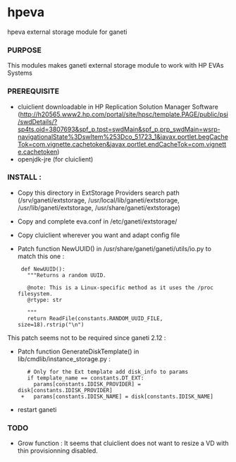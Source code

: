 hpeva
=====

hpeva external storage module for ganeti


### PURPOSE

 This modules makes ganeti external storage module to work with HP EVAs Systems

### PREREQUISITE
 * cluiclient downloadable in HP Replication Solution Manager Software (http://h20565.www2.hp.com/portal/site/hpsc/template.PAGE/public/psi/swdDetails/?sp4ts.oid=3807693&spf_p.tpst=swdMain&spf_p.prp_swdMain=wsrp-navigationalState%3DswItem%253Dco_51723_1&javax.portlet.begCacheTok=com.vignette.cachetoken&javax.portlet.endCacheTok=com.vignette.cachetoken)
 * openjdk-jre (for cluiclient)

### INSTALL :
 * Copy this directory in ExtStorage Providers search path (/srv/ganeti/extstorage, /usr/local/lib/ganeti/extstorage, /usr/lib/ganeti/extstorage, /usr/share/ganeti/extstorage)

 * Copy and complete eva.conf in /etc/ganeti/extstorage/

 * Copy cluiclient wherever you want and adapt config file

 * Patch function NewUUID() in  /usr/share/ganeti/ganeti/utils/io.py to match this one :

        def NewUUID():
          """Returns a random UUID.
       
          @note: This is a Linux-specific method as it uses the /proc filesystem.
          @rtype: str
       
          """
          return ReadFile(constants.RANDOM_UUID_FILE, size=18).rstrip("\n")


 This patch seems not to be required since ganeti 2.12 :
 * Patch function GenerateDiskTemplate() in lib/cmdlib/instance_storage.py :

          # Only for the Ext template add disk_info to params
          if template_name == constants.DT_EXT:
            params[constants.IDISK_PROVIDER] = disk[constants.IDISK_PROVIDER]
        +   params[constants.IDISK_NAME] = disk[constants.IDISK_NAME]

 * restart ganeti


### TODO
  - Grow function : It seems that cluiclient does not want to resize a VD with thin provisionning disabled.

